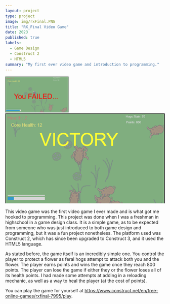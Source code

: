 ```yaml
---
layout: project
type: project
image: img/rxFinal.PNG
title: "RX_Final Video Game"
date: 2023
published: true
labels:
  - Game Design
  - Construct 2
  - HTML5
summary: "My first ever video game and introduction to programming."
---
```


<div class="text-center p-4">
  <img width="200px" src="https://github.com/crepesAlot/crepesAlot.github.io/blob/main/img/rxFinal_fail.PNG" class="img-thumbnail" >
  <img class="img-fluid" src="https://github.com/crepesAlot/crepesAlot.github.io/blob/main/img/rxFinal_victory.PNG" >
</div>

This video game was the first video game I ever made and is what got me hooked to programming. This project was done when I was a freshman in highschool in a game design class. It is a simple game, as to be expected from someone who was just introduced to both game design and programming, but it was a fun project nonetheless. The platform used was Construct 2, which has since been upgraded to Construct 3, and it used the HTML5 language.

As stated before, the game itself is an incredibly simple one. You control the player to protect a flower as feral hogs attempt to attack both you and the flower. The player earns points and wins the game once they reach 800 points. The player can lose the game if either they or the flower loses all of its health points. I had made some attempts at adding in a reloading mechanic, as well as a way to heal the player (at the cost of points).

You can play the game for yourself at https://www.construct.net/en/free-online-games/rxfinal-7995/play.
